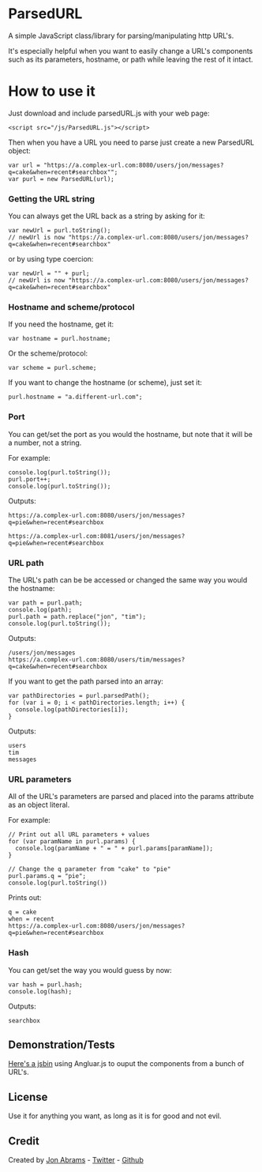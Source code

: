 # ParsedURL

A simple JavaScript class/library for parsing/manipulating http URL's.

It's especially helpful when you want to easily change a URL's components such as its parameters, hostname, or path while leaving the rest of it intact.

# How to use it

Just download and include parsedURL.js with your web page:

    <script src="/js/ParsedURL.js"></script>

Then when you have a URL you need to parse just create a new ParsedURL object:

    var url = "https://a.complex-url.com:8080/users/jon/messages?q=cake&when=recent#searchbox"";
    var purl = new ParsedURL(url);

### Getting the URL string

You can always get the URL back as a string by asking for it:

    var newUrl = purl.toString();
    // newUrl is now "https://a.complex-url.com:8080/users/jon/messages?q=cake&when=recent#searchbox"
    
or by using type coercion:

    var newUrl = "" + purl;
    // newUrl is now "https://a.complex-url.com:8080/users/jon/messages?q=cake&when=recent#searchbox"

### Hostname and scheme/protocol

If you need the hostname, get it:

    var hostname = purl.hostname;

Or the scheme/protocol:

    var scheme = purl.scheme;

If you want to change the hostname (or scheme), just set it:

    purl.hostname = "a.different-url.com";

### Port

You can get/set the port as you would the hostname, but note that it will be a number, not a string.

For example:

    console.log(purl.toString());
    purl.port++;
    console.log(purl.toString());

Outputs:

    https://a.complex-url.com:8080/users/jon/messages?q=pie&when=recent#searchbox
    
    https://a.complex-url.com:8081/users/jon/messages?q=pie&when=recent#searchbox

### URL path

The URL's path can be be accessed or changed the same way you would the hostname:

    var path = purl.path;
    console.log(path);
    purl.path = path.replace("jon", "tim");
    console.log(purl.toString());

Outputs:

    /users/jon/messages
    https://a.complex-url.com:8080/users/tim/messages?q=cake&when=recent#searchbox

If you want to get the path parsed into an array:

    var pathDirectories = purl.parsedPath();
    for (var i = 0; i < pathDirectories.length; i++) {
      console.log(pathDirectories[i]);
    }

Outputs:

    users
    tim
    messages

### URL parameters

All of the URL's parameters are parsed and placed into the params attribute as an object literal.

For example:

    // Print out all URL parameters + values
    for (var paramName in purl.params) {
      console.log(paramName + " = " + purl.params[paramName]);
    }
    
    // Change the q parameter from "cake" to "pie"
    purl.params.q = "pie";
    console.log(purl.toString())
 
Prints out:

    q = cake
    when = recent
    https://a.complex-url.com:8080/users/jon/messages?q=pie&when=recent#searchbox
    
### Hash

You can get/set the way you would guess by now:

    var hash = purl.hash;
    console.log(hash);

Outputs:

    searchbox

## Demonstration/Tests

[Here's a jsbin](http://jsbin.com/anabuy/14/edit) using Angluar.js to ouput the components from a bunch of URL's.

## License

Use it for anything you want, as long as it is for good and not evil.

## Credit

Created by [Jon Abrams](http://about.me/JonAbrams) - [Twitter](http://twitter.com/JonathanAbrams) - [Github](http://github.com/JonAbrams)